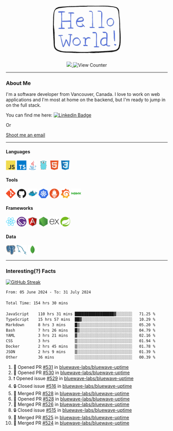 <div align="center">
    <img src="./img/hello_world.webp" height="200px" width="">
    <div>
        <a href="https://www.linkedin.com/in/ajhollid">
            <img src="https://img.shields.io/badge/LinkedIn-blue"/>
        </a>
        <img src="https://komarev.com/ghpvc/?username=ajhollid&color=yellow" alt="View Counter">
    </div>
</div>

---

### About Me

I'm a software developer from Vancouver, Canada. I love to work on web applications and I'm most at home on the backend, but I'm ready to jump in on the full stack.

You can find me here: [![Linkedin Badge](https://img.shields.io/badge/-ajhollid-blue?style=flat&logo=Linkedin&logoColor=white)](https://www.linkedin.com/in/ajhollid)

Or

[Shoot me an email](mailto:ajhollid@gmail.com)

---

#### Languages

<div>
    <img src="./img/devicons/javascript-original.svg" width=30 height=30 alt="JavaScript">
    <img src="/img/devicons/typescript-original.svg" width=30 height=30 alt="TypeScript">
    <img src="./img/devicons/java-original.svg" width=30 height=30 alt="Java">
    <img src="./img/devicons/go-original.svg" width=30 height=30 alt="Golang">
    <img src="./img/devicons/html5-original.svg" width=30 height=30 alt="HTML 5">
    <img src="./img/devicons/css3-original.svg" width=30 height=30 alt="CSS 3">
</div>

#### Tools

<div>
    <img src="./img/devicons/git-original.svg" width=30 height=30 alt="Git">
    <img src="./img/devicons/github-original.svg" width=30 height=30 alt="Github">
    <img src="./img/devicons/docker-original.svg" width=30 
    height=30 alt="Docker">
    <img src="./img/devicons/kubernetes-original.svg" width=30 height=30 alt="K8">
    <img src="./img/devicons/prometheus-original.svg" width=30 height=30 alt="Prometheus">
    <img src="./img/devicons/grafana-original.svg" width=30 height=30 alt="Grafana">
    <img src="./img/devicons/nginx-original.svg" width=30 height=30 alt="Nginx">
</div>

#### Frameworks

<div>
    <img src="./img/devicons/react-original.svg" width=30 height=30 alt="React">
    <img src="./img/devicons/gatsby-original.svg" width=30 height=30 alt="Gatsby">
    <img src="./img/devicons/angularjs-original.svg" width=30 height=30 alt="AngularJS">
    <img src="./img/devicons/nodejs-original.svg" width=30 height=30 alt="NodeJS">
    <img src="./img/devicons/express-original.svg" width=30 height=30 alt="Express">
    <img src="./img/devicons/spring-original.svg" width=30 height=30 alt="Spring">
</div>

#### Data

<div>
    <img src="./img/devicons/postgresql-original.svg" width=30 height=30 alt="Postgresql">
    <img src="./img/devicons/mysql-original.svg" width=30 height=30 alt="Mysql">
    <img src="./img/devicons/mongodb-original.svg" width=30 height=30 alt="MongoDB">
</div>

---

### Interesting(?) Facts

[![GitHub Streak](http://github-readme-streak-stats.herokuapp.com?user=ajhollid)](https://git.io/streak-stats)

 <!--START_SECTION:waka-->

```txt
From: 05 June 2024 - To: 31 July 2024

Total Time: 154 hrs 30 mins

JavaScript    110 hrs 31 mins █████████████████▓░░░░░░░   71.25 %
TypeScript    15 hrs 57 mins  ██▓░░░░░░░░░░░░░░░░░░░░░░   10.29 %
Markdown      8 hrs 3 mins    █▒░░░░░░░░░░░░░░░░░░░░░░░   05.20 %
Bash          7 hrs 26 mins   █▒░░░░░░░░░░░░░░░░░░░░░░░   04.79 %
YAML          3 hrs 21 mins   ▓░░░░░░░░░░░░░░░░░░░░░░░░   02.16 %
CSS           3 hrs           ▒░░░░░░░░░░░░░░░░░░░░░░░░   01.94 %
Docker        2 hrs 45 mins   ▒░░░░░░░░░░░░░░░░░░░░░░░░   01.78 %
JSON          2 hrs 9 mins    ▒░░░░░░░░░░░░░░░░░░░░░░░░   01.39 %
Other         36 mins         ░░░░░░░░░░░░░░░░░░░░░░░░░   00.39 %
```

<!--END_SECTION:waka-->


<!--START_SECTION:activity-->
1. 💪 Opened PR [#531](https://github.com/bluewave-labs/bluewave-uptime/pull/531) in [bluewave-labs/bluewave-uptime](https://github.com/bluewave-labs/bluewave-uptime)
2. 💪 Opened PR [#530](https://github.com/bluewave-labs/bluewave-uptime/pull/530) in [bluewave-labs/bluewave-uptime](https://github.com/bluewave-labs/bluewave-uptime)
3. ❗ Opened issue [#529](https://github.com/bluewave-labs/bluewave-uptime/issues/529) in [bluewave-labs/bluewave-uptime](https://github.com/bluewave-labs/bluewave-uptime)
4. 🔒 Closed issue [#516](https://github.com/bluewave-labs/bluewave-uptime/issues/516) in [bluewave-labs/bluewave-uptime](https://github.com/bluewave-labs/bluewave-uptime)
5. 🎉 Merged PR [#528](https://github.com/bluewave-labs/bluewave-uptime/pull/528) in [bluewave-labs/bluewave-uptime](https://github.com/bluewave-labs/bluewave-uptime)
6. 💪 Opened PR [#528](https://github.com/bluewave-labs/bluewave-uptime/pull/528) in [bluewave-labs/bluewave-uptime](https://github.com/bluewave-labs/bluewave-uptime)
7. 🎉 Merged PR [#526](https://github.com/bluewave-labs/bluewave-uptime/pull/526) in [bluewave-labs/bluewave-uptime](https://github.com/bluewave-labs/bluewave-uptime)
8. 🔒 Closed issue [#515](https://github.com/bluewave-labs/bluewave-uptime/issues/515) in [bluewave-labs/bluewave-uptime](https://github.com/bluewave-labs/bluewave-uptime)
9. 🎉 Merged PR [#525](https://github.com/bluewave-labs/bluewave-uptime/pull/525) in [bluewave-labs/bluewave-uptime](https://github.com/bluewave-labs/bluewave-uptime)
10. 🎉 Merged PR [#524](https://github.com/bluewave-labs/bluewave-uptime/pull/524) in [bluewave-labs/bluewave-uptime](https://github.com/bluewave-labs/bluewave-uptime)
<!--END_SECTION:activity-->
